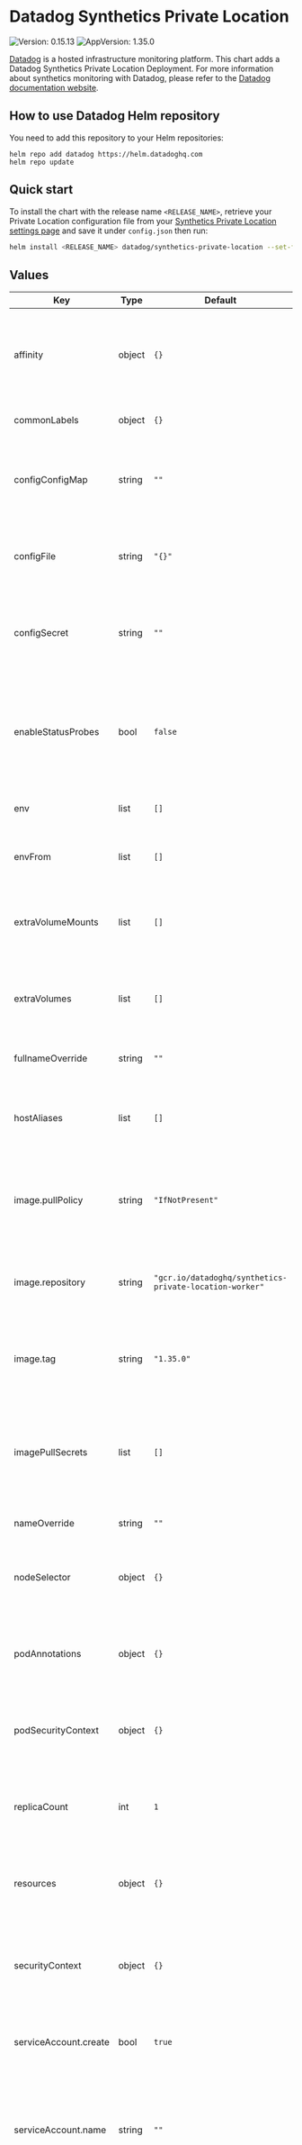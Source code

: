 # Datadog Synthetics Private Location

![Version: 0.15.13](https://img.shields.io/badge/Version-0.15.13-informational?style=flat-square) ![AppVersion: 1.35.0](https://img.shields.io/badge/AppVersion-1.35.0-informational?style=flat-square)

[Datadog](https://www.datadoghq.com/) is a hosted infrastructure monitoring platform. This chart adds a Datadog Synthetics Private Location Deployment. For more information about synthetics monitoring with Datadog, please refer to the [Datadog documentation website](https://docs.datadoghq.com/synthetics/private_locations).

## How to use Datadog Helm repository

You need to add this repository to your Helm repositories:

```
helm repo add datadog https://helm.datadoghq.com
helm repo update
```

## Quick start

To install the chart with the release name `<RELEASE_NAME>`, retrieve your Private Location configuration file from your [Synthetics Private Location settings page](https://app.datadoghq.com/synthetics/settings/private-locations/) and save it under `config.json` then run:

```bash
helm install <RELEASE_NAME> datadog/synthetics-private-location --set-file configFile=config.json
```

## Values

| Key | Type | Default | Description |
|-----|------|---------|-------------|
| affinity | object | `{}` | Allows to specify affinity for Datadog Synthetics Private Location PODs |
| commonLabels | object | `{}` | Labels to apply to all resources |
| configConfigMap | string | `""` | Config Map that stores the configuration of the private location worker for the deployment |
| configFile | string | `"{}"` | JSON string containing the configuration of the private location worker |
| configSecret | string | `""` | Secret that stores the configuration of the private location worker for the deployment |
| enableStatusProbes | bool | `false` | Enable both liveness and readiness probes (minimal private location image version required: 1.12.0) |
| env | list | `[]` | Set environment variables |
| envFrom | list | `[]` | Set environment variables from configMaps and/or secrets |
| extraVolumeMounts | list | `[]` | Optionally specify extra list of additional volumeMounts for container |
| extraVolumes | list | `[]` | Optionally specify extra list of additional volumes to mount into the pod |
| fullnameOverride | string | `""` | Override the full qualified app name |
| hostAliases | list | `[]` | Add entries to Datadog Synthetics Private Location PODs' /etc/hosts |
| image.pullPolicy | string | `"IfNotPresent"` | Define the pullPolicy for Datadog Synthetics Private Location image |
| image.repository | string | `"gcr.io/datadoghq/synthetics-private-location-worker"` | Repository to use for Datadog Synthetics Private Location image |
| image.tag | string | `"1.35.0"` | Define the Datadog Synthetics Private Location version to use |
| imagePullSecrets | list | `[]` | Datadog Synthetics Private Location repository pullSecret (ex: specify docker registry credentials) |
| nameOverride | string | `""` | Override name of app |
| nodeSelector | object | `{}` | Allows to schedule Datadog Synthetics Private Location on specific nodes |
| podAnnotations | object | `{}` | Annotations to set to Datadog Synthetics Private Location PODs |
| podSecurityContext | object | `{}` | Security context to set to Datadog Synthetics Private Location PODs |
| replicaCount | int | `1` | Number of instances of Datadog Synthetics Private Location |
| resources | object | `{}` | Set resources requests/limits for Datadog Synthetics Private Location PODs |
| securityContext | object | `{}` | Security context to set to the Datadog Synthetics Private Location container |
| serviceAccount.create | bool | `true` | Specifies whether a service account should be created |
| serviceAccount.name | string | `""` | The name of the service account to use. If not set name is generated using the fullname template |
| tolerations | list | `[]` | Allows to schedule Datadog Synthetics Private Location on tainted nodes |
